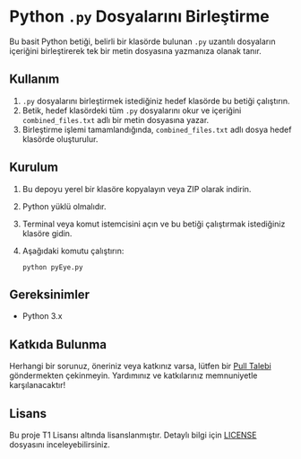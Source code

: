# Python `.py` Dosyalarını Birleştirme

Bu basit Python betiği, belirli bir klasörde bulunan `.py` uzantılı dosyaların içeriğini birleştirerek tek bir metin dosyasına yazmanıza olanak tanır.

## Kullanım

1. `.py` dosyalarını birleştirmek istediğiniz hedef klasörde bu betiği çalıştırın.
2. Betik, hedef klasördeki tüm `.py` dosyalarını okur ve içeriğini `combined_files.txt` adlı bir metin dosyasına yazar.
3. Birleştirme işlemi tamamlandığında, `combined_files.txt` adlı dosya hedef klasörde oluşturulur.

## Kurulum

1. Bu depoyu yerel bir klasöre kopyalayın veya ZIP olarak indirin.
2. Python yüklü olmalıdır.
3. Terminal veya komut istemcisini açın ve bu betiği çalıştırmak istediğiniz klasöre gidin.
4. Aşağıdaki komutu çalıştırın:

    ```shell
    python pyEye.py
    ```

## Gereksinimler

- Python 3.x

## Katkıda Bulunma

Herhangi bir sorunuz, öneriniz veya katkınız varsa, lütfen bir [Pull Talebi](https://github.com/kullanici/depoadi/pulls) göndermekten çekinmeyin. Yardımınız ve katkılarınız memnuniyetle karşılanacaktır!

## Lisans

Bu proje T1 Lisansı altında lisanslanmıştır. Detaylı bilgi için [LICENSE](LICENSE) dosyasını inceleyebilirsiniz.
